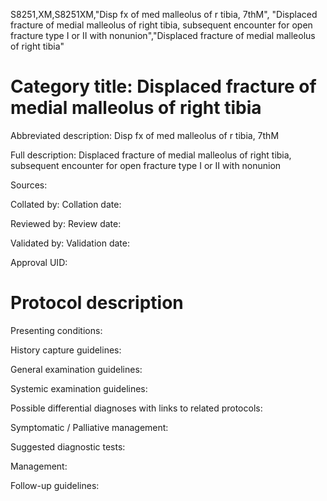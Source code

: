 S8251,XM,S8251XM,"Disp fx of med malleolus of r tibia, 7thM", "Displaced fracture of medial malleolus of right tibia, subsequent encounter for open fracture type I or II with nonunion","Displaced fracture of medial malleolus of right tibia"
# Category title: Displaced fracture of medial malleolus of right tibia

Abbreviated description: Disp fx of med malleolus of r tibia, 7thM

Full description: Displaced fracture of medial malleolus of right tibia, subsequent encounter for open fracture type I or II with nonunion

Sources:

Collated by:
Collation date:

Reviewed by:
Review date:

Validated by:
Validation date:

Approval UID:

# Protocol description

Presenting conditions:

History capture guidelines:

General examination guidelines:

Systemic examination guidelines:

Possible differential diagnoses with links to related protocols:

Symptomatic / Palliative management:

Suggested diagnostic tests:

Management:

Follow-up guidelines:
